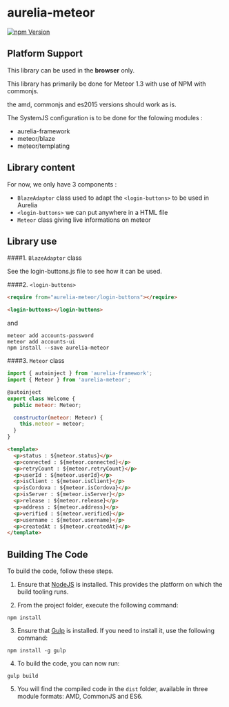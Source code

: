 # aurelia-meteor

[![npm Version](https://img.shields.io/npm/v/aurelia-meteor.svg)](https://www.npmjs.com/package/aurelia-meteor)

## Platform Support

This library can be used in the **browser** only.

This library has primarily be done for Meteor 1.3 with use of NPM with commonjs.

the amd, commonjs and es2015 versions should work as is.

The SystemJS configuration is to be done for the folowing modules :
  - aurelia-framework
  - meteor/blaze
  - meteor/templating

## Library content

For now, we only have 3 components :
  - `BlazeAdaptor` class used to adapt the `<login-buttons>` to be used in Aurelia
  - `<login-buttons>` we can put anywhere in a HTML file
  - `Meteor` class giving live informations on meteor

## Library use

####1. `BlazeAdaptor` class

  See the login-buttons.js file to see how it can be used.

####2. `<login-buttons>`

```html
<require from="aurelia-meteor/login-buttons"></require>

<login-buttons></login-buttons>
```

and

```shell
meteor add accounts-password
meteor add accounts-ui
npm install --save aurelia-meteor
```

####3. `Meteor` class

```js
import { autoinject } from 'aurelia-framework';
import { Meteor } from 'aurelia-meteor';

@autoinject
export class Welcome {
  public meteor: Meteor;

  constructor(meteor: Meteor) {
    this.meteor = meteor;
  }
}
```

```html
<template>
  <p>status : ${meteor.status}</p>
  <p>connected : ${meteor.connected}</p>
  <p>retryCount : ${meteor.retryCount}</p>
  <p>userId : ${meteor.userId}</p>
  <p>isClient : ${meteor.isClient}</p>
  <p>isCordova : ${meteor.isCordova}</p>
  <p>isServer : ${meteor.isServer}</p>
  <p>release : ${meteor.release}</p>
  <p>address : ${meteor.address}</p>
  <p>verified : ${meteor.verified}</p>
  <p>username : ${meteor.username}</p>
  <p>createdAt : ${meteor.createdAt}</p>
</template>
```

## Building The Code

To build the code, follow these steps.

1. Ensure that [NodeJS](http://nodejs.org/) is installed. This provides the platform on which the build tooling runs.

2. From the project folder, execute the following command:

  ```shell
  npm install
  ```
3. Ensure that [Gulp](http://gulpjs.com/) is installed. If you need to install it, use the following command:

  ```shell
  npm install -g gulp
  ```
4. To build the code, you can now run:

  ```shell
  gulp build
  ```
5. You will find the compiled code in the `dist` folder, available in three module formats: AMD, CommonJS and ES6.
